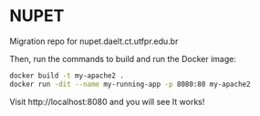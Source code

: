 # NUPET
Migration repo for nupet.daelt.ct.utfpr.edu.br


Then, run the commands to build and run the Docker image:
```bash
docker build -t my-apache2 .
docker run -dit --name my-running-app -p 8080:80 my-apache2
```

Visit http://localhost:8080 and you will see It works!

